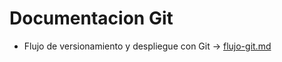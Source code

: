 # Documentacion Git

- Flujo de versionamiento y despliegue con Git -> [flujo-git.md](https://github.com/fsalazar89/mi-documentacion/blob/procesos-git/flujo-git.md)
